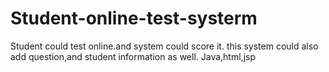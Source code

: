 # Student-online-test-systerm
Student could test online.and system could score it. this system could also add question,and student information as well.
Java,html,jsp 

